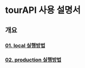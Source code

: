 # tourAPI 사용 설명서

## 개요
### [01. local 실행방법](readMe/01.%20local%20실행방법.md)
### [02. production 실행방법](readMe/02.%20production%20실행방법.md)
